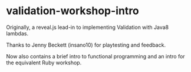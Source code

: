 validation-workshop-intro
=========================

Originally, a reveal.js lead-in to implementing Validation with Java8 lambdas.

Thanks to Jenny Beckett (insano10) for playtesting and feedback.

Now also contains a brief intro to functional programming and an intro for the equivalent Ruby workshop.
